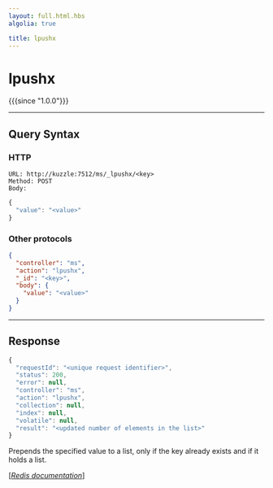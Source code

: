 ```yaml
---
layout: full.html.hbs
algolia: true

title: lpushx
---
```


# lpushx

{{{since "1.0.0"}}}



---

## Query Syntax

### HTTP

```http
URL: http://kuzzle:7512/ms/_lpushx/<key>
Method: POST  
Body:
```


```js
{
  "value": "<value>"
}
```



### Other protocols


```json
{
  "controller": "ms",
  "action": "lpushx",
  "_id": "<key>",
  "body": {
    "value": "<value>"
  }
}
```

---

## Response

```javascript
{
  "requestId": "<unique request identifier>",
  "status": 200,
  "error": null,
  "controller": "ms",
  "action": "lpushx",
  "collection": null,
  "index": null,
  "volatile": null,
  "result": "<updated number of elements in the list>"
}
```

Prepends the specified value to a list, only if the key already exists and if it holds a list.

[[_Redis documentation_]](https://redis.io/commands/lpushx)

